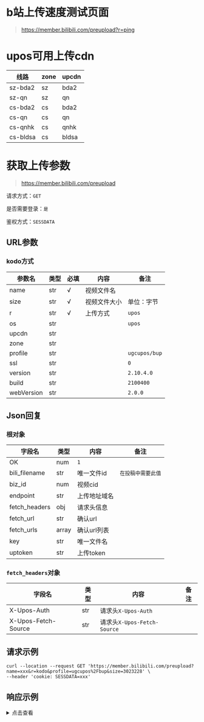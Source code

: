 # b站上传速度测试页面

> https://member.bilibili.com/preupload?r=ping

# upos可用上传cdn

| 线路       | zone | upcdn |
|----------|------|-------|
| sz-bda2  | sz   | bda2  |
| sz-qn    | sz   | qn    |
| cs-bda2  | cs   | bda2  |
| cs-qn    | cs   | qn    |
| cs-qnhk  | cs   | qnhk  |
| cs-bldsa | cs   | bldsa |

# 获取上传参数

> https://member.bilibili.com/preupload

请求方式：`GET`

是否需要登录：`是`

鉴权方式：`SESSDATA`

## URL参数

### kodo方式

| 参数名        | 类型  | 必填  | 内容     | 备注            |
|------------|-----|-----|--------|---------------|
| name       | str | √   | 视频文件名  |               |
| size       | str | √   | 视频文件大小 | 单位：字节         |
| r          | str | √   | 上传方式   | `upos`        |
| os         | str |     |        | `upos`        |
| upcdn      | str |     |        |               |
| zone       | str |     |        |               |
| profile    | str |     |        | `ugcupos/bup` |
| ssl        | str |     |        | `0`           |
| version    | str |     |        | `2.10.4.0`    |
| build      | str |     |        | `2100400`     |
| webVersion | str |     |        | `2.0.0`       |

## Json回复

### 根对象

| 字段名           | 类型    | 内容      | 备注         |
|---------------|-------|---------|------------|
| OK            | num   | `1`     |            |
| bili_filename | str   | 唯一文件id  | `在投稿中需要此值` |
| biz_id        | num   | 视频cid   |            |
| endpoint      | str   | 上传地址域名  |            |
| fetch_headers | obj   | 请求头信息   |            |
| fetch_url     | str   | 确认url   |            |
| fetch_urls    | array | 确认url列表 |            |
| key           | str   | 唯一文件名   |            |
| uptoken       | str   | 上传token |            |

### `fetch_headers`对象

| 字段名                 | 类型  | 内容                       | 备注  |
|---------------------|-----|--------------------------|-----|
| X-Upos-Auth         | str | 请求头`X-Upos-Auth`         |     |
| X-Upos-Fetch-Source | str | 请求头`X-Upos-Fetch-Source` |     |

## 请求示例

```shell
curl --location --request GET 'https://member.bilibili.com/preupload?name=xxx&r=kodo&profile=ugcupos%2Fbup&size=3023228' \
--header 'cookie: SESSDATA=xxx'
```

## 响应示例

<details>
<summary>点击查看</summary>

```json
{
  "OK": 1,
  "bili_filename": "********************************",
  "biz_id": 10086,
  "endpoint": "//upload-na0.qbox.me",
  "fetch_headers": {
    "X-Upos-Auth": "access_id=**********&cdn=bvcupcdnkodobm&os=kodo&sign=********************************&timestamp=**********.***&uid=*******&uip=***.**.***.***&uport=*****&use_dqp=0",
    "X-Upos-Fetch-Source": "https://bvcupcdnkodobm.qbox.me/n230125ko32zdci13t6byaq8c5tdsnva.mp4"
  },
  "fetch_url": "//upos-cs-upcdnqn.bilivideo.com/ugc/********************************.mp4?biz_id=*********&fetch=&name=a.mp4&output=json&profile=ugcupos%2Ffetch",
  "fetch_urls": [
    "//upos-cs-upcdnqn.bilivideo.com/ugc/********************************.mp4?biz_id=*********&fetch=&name=a.mp4&output=json&profile=ugcupos%2Ffetch",
    "//upos-cs-upcdnws.bilivideo.com/ugc/********************************.mp4?biz_id=*********&fetch=&name=a.mp4&output=json&profile=ugcupos%2Ffetch"
  ],
  "key": "********************************.mp4",
  "uptoken": "****************************************:***************************=:************************************************************************************************************************************"
}
```

</details>